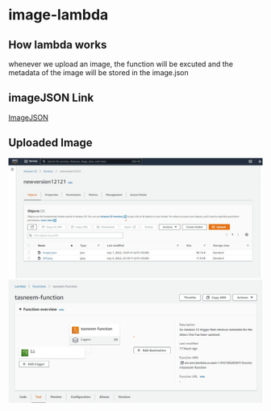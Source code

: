 # image-lambda

## How lambda works

whenever we upload an image, the function will be excuted and the metadata of the image will be stored in the image.json

## imageJSON Link

[ImageJSON](https://newversion12121.s3.amazonaws.com/images.json)

## Uploaded Image

![pic](firstPic.jpeg)
![pic](secondPic.jpeg)

